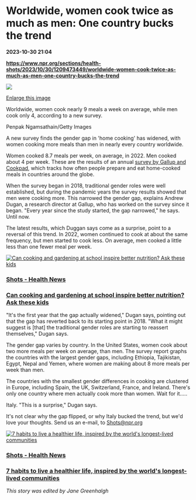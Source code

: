 # Worldwide, women cook twice as much as men: One country bucks the trend

**2023-10-30 21:04**

**https://www.npr.org/sections/health-shots/2023/10/30/1209473449/worldwide-women-cook-twice-as-much-as-men-one-country-bucks-the-trend**

 ![](https://media.npr.org/assets/img/2023/10/30/gettyimages-1453296110_custom-c0be48cd3996ca2d613470feee0a32324f20934c-s1100-c50.jpg) 

[Enlarge this image](https://media.npr.org/assets/img/2023/10/30/gettyimages-1453296110_custom-c0be48cd3996ca2d613470feee0a32324f20934c-s1200.jpg)

Worldwide, women cook nearly 9 meals a week on average, while men cook only 4, according to a new survey.

Penpak Ngamsathain/Getty Images

A new survey finds the gender gap in 'home cooking' has widened, with women cooking more meals than men in nearly every country worldwide.

Women cooked 8.7 meals per week, on average, in 2022. Men cooked about 4 per week. These are the results of an annual [survey by Gallup and Cookpad](https://www.gallup.com/analytics/512897/global-cooking-research.aspx), which tracks how often people prepare and eat home-cooked meals in countries around the globe.

When the survey began in 2018, traditional gender roles were well established, but during the pandemic years the survey results showed that men were cooking more. This narrowed the gender gap, explains Andrew Dugan, a research director at Gallup, who has worked on the survey since it began. "Every year since the study started, the gap narrowed," he says. Until now.

The latest results, which Duggan says come as a surprise, point to a reversal of this trend. In 2022, women continued to cook at about the same frequency, but men started to cook less. On average, men cooked a little less than one fewer meal per week.

[![Can cooking and gardening at school inspire better nutrition? Ask these kids](https://media.npr.org/assets/img/2023/10/06/img_2277_sq-cd56b241fb323ed8c4052bf2c2e083e6fe623b1a-s100-c15.jpg)](https://www.npr.org/sections/health-shots/2023/10/09/1204077086/can-cooking-and-gardening-at-school-inspire-better-nutrition-ask-these-kids)

### [Shots - Health News](https://www.npr.org/sections/health-shots/)

### [Can cooking and gardening at school inspire better nutrition? Ask these kids](https://www.npr.org/sections/health-shots/2023/10/09/1204077086/can-cooking-and-gardening-at-school-inspire-better-nutrition-ask-these-kids)

"It's the first year that the gap actually widened," Dugan says, pointing out that the gap has reverted back to its starting point in 2018. "What it might suggest is \[that\] the traditional gender roles are starting to reassert themselves," Dugan says.

The gender gap varies by country. In the United States, women cook about two more meals per week on average, than men. The survey report graphs the countries with the largest gender gaps, including Ethiopia, Tajikistan, Egypt, Nepal and Yemen, where women are making about 8 more meals per week than men.

The countries with the smallest gender differences in cooking are clustered in Europe, including Spain, the UK, Switzerland, France, and Ireland. There's only one country where men actually cook more than women. Wait for it.....

Italy. "This is a surprise," Dugan says.

It's not clear why the gap flipped, or why Italy bucked the trend, but we'd love your thoughts. Send us an e-mail, to Shots@npr.org

[![7 habits to live a healthier life, inspired by the world's longest-lived communities](https://media.npr.org/assets/img/2023/09/06/mclain-2-3-copy_sq-dd781c3f848d1570b740b0485d3147df9153eb0f-s100-c15.jpg)](https://www.npr.org/sections/health-shots/2023/09/09/1198047149/blue-zones-live-to-100-7-healthy-habits)

### [Shots - Health News](https://www.npr.org/sections/health-shots/)

### [7 habits to live a healthier life, inspired by the world's longest-lived communities](https://www.npr.org/sections/health-shots/2023/09/09/1198047149/blue-zones-live-to-100-7-healthy-habits)

_This story was edited by Jane Greenhalgh_